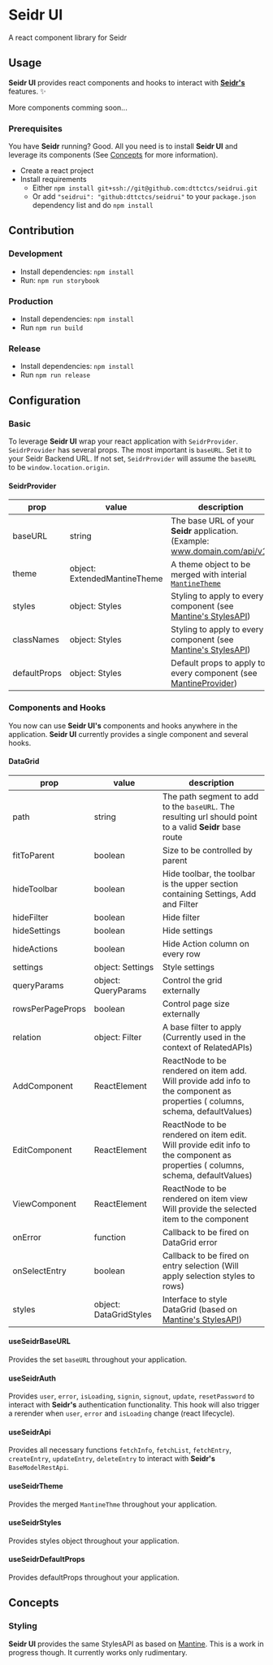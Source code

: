 # Seidr UI

A react component library for Seidr

## Usage

**Seidr UI** provides react components and hooks to interact with [**Seidr's**](https://github.com/dttctcs/seidr) features. :sparkles:

More components comming soon...

### Prerequisites

You have **Seidr** running? Good. All you need is to install **Seidr UI** and leverage its components (See [Concepts](#Concepts) for more information).

- Create a react project
- Install requirements
  - Either `npm install git+ssh://git@github.com:dttctcs/seidrui.git`
  - Or add `"seidrui": "github:dttctcs/seidrui"` to your `package.json` dependency list and do `npm install`

## Contribution

### Development

- Install dependencies: `npm install`
- Run: `npm run storybook`

### Production

- Install dependencies: `npm install`
- Run `npm run build`

### Release

- Install dependencies: `npm install`
- Run `npm run release`

## Configuration

### Basic

To leverage **Seidr UI** wrap your react application with `SeidrProvider`. `SeidrProvider` has several props. The most important is `baseURL`. Set it to your Seidr Backend URL. If not set, `SeidrProvider` will assume the `baseURL` to be `window.location.origin`.

#### SeidrProvider

| prop         | value                        | description                                                                                                                                       |
| ------------ | ---------------------------- | ------------------------------------------------------------------------------------------------------------------------------------------------- |
| baseURL      | string                       | The base URL of your **Seidr** application. (Example: www.domain.com/api/v1)                                                                      |
| theme        | object: ExtendedMantineTheme | A theme object to be merged with interial [`MantineTheme`](https://mantine.dev/theming/extend-theme/)                                             |
| styles       | object: Styles               | Styling to apply to every component (see [Mantine's StylesAPI](https://mantine.dev/theming/styles-api/))                                          |
| classNames   | object: Styles               | Styling to apply to every component (see [Mantine's StylesAPI](https://mantine.dev/theming/styles-api/))                                          |
| defaultProps | object: Styles               | Default props to apply to every component (see [MantineProvider](https://mantine.dev/theming/mantine-provider/#default-props-on-mantineprovider)) |

### Components and Hooks

You now can use **Seidr UI's** components and hooks anywhere in the application. **Seidr UI** currently provides a single component and several hooks.

#### DataGrid

| prop             | value                  | description                                                                                                                    |
| ---------------- | ---------------------- | ------------------------------------------------------------------------------------------------------------------------------ |
| path             | string                 | The path segment to add to the `baseURL`. The resulting url should point to a valid **Seidr** base route                       |
| fitToParent      | boolean                | Size to be controlled by parent                                                                                                |
| hideToolbar      | boolean                | Hide toolbar, the toolbar is the upper section containing Settings, Add and Filter                                             |
| hideFilter       | boolean                | Hide filter                                                                                                                    |
| hideSettings     | boolean                | Hide settings                                                                                                                  |
| hideActions      | boolean                | Hide Action column on every row                                                                                                |
| settings         | object: Settings       | Style settings                                                                                                                 |
| queryParams      | object: QueryParams    | Control the grid externally                                                                                                    |
| rowsPerPageProps | boolean                | Control page size externally                                                                                                   |
| relation         | object: Filter         | A base filter to apply (Currently used in the context of RelatedAPIs)                                                          |
| AddComponent     | ReactElement           | ReactNode to be rendered on item add. Will provide add info to the component as properties ( columns, schema, defaultValues)   |
| EditComponent    | ReactElement           | ReactNode to be rendered on item edit. Will provide edit info to the component as properties ( columns, schema, defaultValues) |
| ViewComponent    | ReactElement           | ReactNode to be rendered on item view Will provide the selected item to the component                                          |
| onError          | function               | Callback to be fired on DataGrid error                                                                                         |
| onSelectEntry    | boolean                | Callback to be fired on entry selection (Will apply selection styles to rows)                                                  |
| styles           | object: DataGridStyles | Interface to style DataGrid (based on [Mantine's StylesAPI](https://mantine.dev/theming/styles-api/))                          |

#### useSeidrBaseURL

Provides the set `baseURL` throughout your application.

#### useSeidrAuth

Provides `user`, `error`, `isLoading`, `signin`, `signout`, `update`, `resetPassword` to interact with **Seidr's** authentication functionality. This hook will also trigger a rerender when `user`, `error` and `isLoading` change (react lifecycle).

#### useSeidrApi

Provides all necessary functions `fetchInfo`, `fetchList`, `fetchEntry`, `createEntry`, `updateEntry`, `deleteEntry` to interact with **Seidr's** `BaseModelRestApi`.

#### useSeidrTheme

Provides the merged `MantineThme` throughout your application.

#### useSeidrStyles

Provides styles object throughout your application.

#### useSeidrDefaultProps

Provides defaultProps throughout your application.

## Concepts

### Styling

**Seidr UI** provides the same StylesAPI as based on [Mantine](https://mantine.dev/theming/styles-api/). This is a work in progress though. It currently works only rudimentary.
